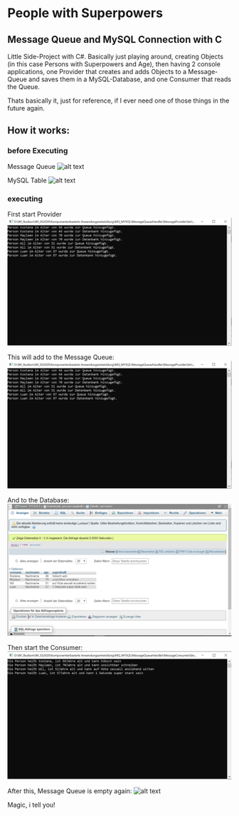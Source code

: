 # People with Superpowers

## Message Queue and MySQL Connection with C

Little Side-Project with C#.
Basically just playing around, creating Objects (in this case Persons with Superpowers and Age), then having 2 console applications, one Provider that creates and adds Objects to a Message-Queue and saves them in a MySQL-Database, and one Consumer that reads the Queue.

Thats basically it, just for reference, if I ever need one of those things in the future again.

## How it works:

### before Executing

Message Queue
![alt text](images/Message_Queue_vor_ausführen.PNG)

MySQL Table
![alt text](images/MySQL_Tabelle_vor_auführen.PNG)

### executing

First start Provider
![alt text](images/Message_Provider_Console.PNG)

This will add to the Message Queue:
![alt text](images/Message_Provider_Console.PNG)

And to the Database:
![alt text](images/MySQL_Tabelle_nach_Provider.PNG)

Then start the Consumer:
![alt text](images/Message_Consumer_Console.PNG)

After this, Message Queue is empty again:
![alt text](images/Message_Queue_vor_ausführen.PNG)

Magic, i tell you!
